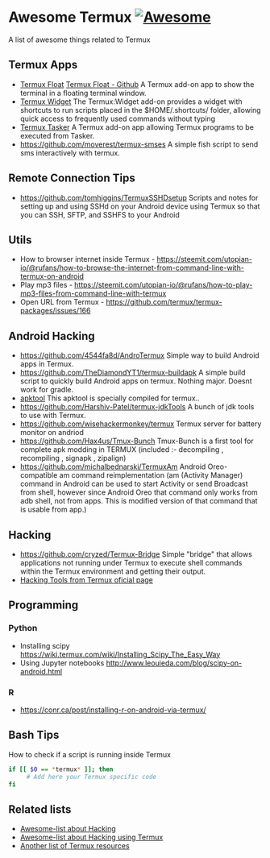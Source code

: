 # Awesome Termux [![Awesome](https://awesome.re/badge.svg)](https://awesome.re)

A list of awesome things related to Termux


## Termux Apps
- [Termux Float](https://play.google.com/store/apps/details?id=com.termux.window) [Termux Float - Github](https://github.com/termux/termux-float) A Termux add-on app to show the terminal in a floating terminal window.
- [Termux Widget](https://play.google.com/store/apps/details?id=com.termux.widget) The Termux:Widget add-on provides a widget with shortcuts to run scripts placed in the $HOME/.shortcuts/ folder, allowing quick access to frequently used commands without typing
- [Termux Tasker](https://play.google.com/store/apps/details?id=com.termux.tasker) A Termux add-on app allowing Termux programs to be executed from Tasker.
- https://github.com/moverest/termux-smses A simple fish script to send sms interactively with termux.

## Remote Connection Tips
- https://github.com/tomhiggins/TermuxSSHDsetup Scripts and notes for setting up and using SSHd on your Android device using Termux so that you can SSH, SFTP, and SSHFS to your Android

## Utils
- How to browser internet inside Termux - https://steemit.com/utopian-io/@rufans/how-to-browse-the-internet-from-command-line-with-termux-on-android
- Play mp3 files - https://steemit.com/utopian-io/@rufans/how-to-play-mp3-files-from-command-line-with-termux
- Open URL from Termux - https://github.com/termux/termux-packages/issues/166

## Android Hacking
- https://github.com/4544fa8d/AndroTermux Simple way to build Android apps in Termux.
- https://github.com/TheDiamondYT1/termux-buildapk A simple build script to quickly build Android apps on termux. Nothing major. Doesnt work for gradle.
- [apktool](https://github.com/Hax4us/apktool) This apktool is specially compiled for termux..
- https://github.com/Harshiv-Patel/termux-jdkTools A bunch of jdk tools to use with Termux.
- https://github.com/wisehackermonkey/termux Termux server for battery monitor on andriod
- https://github.com/Hax4us/Tmux-Bunch Tmux-Bunch is a first tool for complete apk modding in TERMUX (included :- decompiling , recompiling , signapk , zipalign)
- https://github.com/michalbednarski/TermuxAm Android Oreo-compatible am command reimplementation (am (Activity Manager) command in Android can be used to start Activity or send Broadcast from shell, however since Android Oreo that command only works from adb shell, not from apps. This is modified version of that command that is usable from app.)

## Hacking
- https://github.com/cryzed/Termux-Bridge
Simple "bridge" that allows applications not running under Termux to execute shell commands within the Termux environment and getting their output.
 - [Hacking Tools from Termux oficial page](https://wiki.termux.com/wiki/Hacking)

## Programming

### Python
- Installing scipy
https://wiki.termux.com/wiki/Installing_Scipy_The_Easy_Way
- Using Jupyter notebooks
http://www.leouieda.com/blog/scipy-on-android.html

### R
- https://conr.ca/post/installing-r-on-android-via-termux/

## Bash Tips

How to check if a script is running inside Termux

```bash
if [[ $0 == *termux* ]]; then
     # Add here your Termux specific code
fi
```

## Related lists

- [Awesome-list about Hacking](https://github.com/carpedm20/awesome-hacking)
- [Awesome-list about Hacking using Termux](https://github.com/may215/awesome-termux-hacking)
- [Another list of Termux resources](https://github.com/T4P4N/Awesome-Termux)
